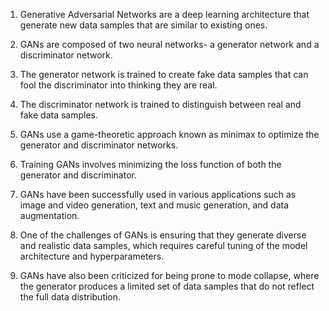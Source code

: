1. Generative Adversarial Networks are a deep learning architecture that generate new data samples that are similar to existing ones.

2. GANs are composed of two neural networks- a generator network and a discriminator network.

3. The generator network is trained to create fake data samples that can fool the discriminator into thinking they are real.

4. The discriminator network is trained to distinguish between real and fake data samples.

5. GANs use a game-theoretic approach known as minimax to optimize the generator and discriminator networks.

6. Training GANs involves minimizing the loss function of both the generator and discriminator.

7. GANs have been successfully used in various applications such as image and video generation, text and music generation, and data augmentation.

8. One of the challenges of GANs is ensuring that they generate diverse and realistic data samples, which requires careful tuning of the model architecture and hyperparameters.

9. GANs have also been criticized for being prone to mode collapse, where the generator produces a limited set of data samples that do not reflect the full data distribution.